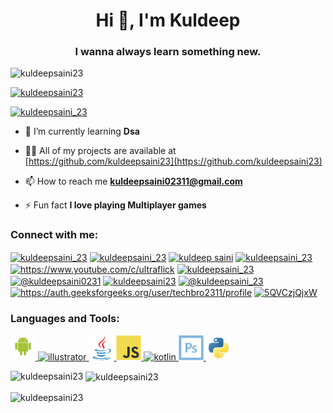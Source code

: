 <h1 align="center">Hi 👋, I'm Kuldeep</h1>
<h3 align="center">I wanna always learn something new.</h3>

<p align="left"> <img src="https://komarev.com/ghpvc/?username=kuldeepsaini23&label=Profile%20views&color=0e75b6&style=flat" alt="kuldeepsaini23" /> </p>

<p align="left"> <a href="https://github.com/ryo-ma/github-profile-trophy"><img src="https://github-profile-trophy.vercel.app/?username=kuldeepsaini23" alt="kuldeepsaini23" /></a> </p>

<p align="left"> <a href="https://twitter.com/kuldeepsaini_23" target="blank"><img src="https://img.shields.io/twitter/follow/kuldeepsaini_23?logo=twitter&style=for-the-badge" alt="kuldeepsaini_23" /></a> </p>

- 🌱 I’m currently learning **Dsa**

- 👨‍💻 All of my projects are available at [https://github.com/kuldeepsaini23](https://github.com/kuldeepsaini23)

- 📫 How to reach me **kuldeepsaini02311@gmail.com**

- ⚡ Fun fact **I love playing Multiplayer games**

<h3 align="left">Connect with me:</h3>
<p align="left">
<a href="https://twitter.com/kuldeepsaini_23" target="blank"><img align="center" src="https://raw.githubusercontent.com/rahuldkjain/github-profile-readme-generator/master/src/images/icons/Social/twitter.svg" alt="kuldeepsaini_23" height="30" width="40" /></a>
<a href="https://stackoverflow.com/users/kuldeepsaini_23" target="blank"><img align="center" src="https://raw.githubusercontent.com/rahuldkjain/github-profile-readme-generator/master/src/images/icons/Social/stack-overflow.svg" alt="kuldeepsaini_23" height="30" width="40" /></a>
<a href="https://fb.com/kuldeep saini" target="blank"><img align="center" src="https://raw.githubusercontent.com/rahuldkjain/github-profile-readme-generator/master/src/images/icons/Social/facebook.svg" alt="kuldeep saini" height="30" width="40" /></a>
<a href="https://instagram.com/kuldeepsaini_23" target="blank"><img align="center" src="https://raw.githubusercontent.com/rahuldkjain/github-profile-readme-generator/master/src/images/icons/Social/instagram.svg" alt="kuldeepsaini_23" height="30" width="40" /></a>
<a href="https://www.youtube.com/c/https://www.youtube.com/c/ultraflick" target="blank"><img align="center" src="https://raw.githubusercontent.com/rahuldkjain/github-profile-readme-generator/master/src/images/icons/Social/youtube.svg" alt="https://www.youtube.com/c/ultraflick" height="30" width="40" /></a>
<a href="https://www.codechef.com/users/kuldeepsaini_23" target="blank"><img align="center" src="https://cdn.jsdelivr.net/npm/simple-icons@3.1.0/icons/codechef.svg" alt="kuldeepsaini_23" height="30" width="40" /></a>
<a href="https://www.hackerrank.com/@kuldeepsaini0231" target="blank"><img align="center" src="https://raw.githubusercontent.com/rahuldkjain/github-profile-readme-generator/master/src/images/icons/Social/hackerrank.svg" alt="@kuldeepsaini0231" height="30" width="40" /></a>
<a href="https://www.leetcode.com/kuldeepsaini23" target="blank"><img align="center" src="https://raw.githubusercontent.com/rahuldkjain/github-profile-readme-generator/master/src/images/icons/Social/leet-code.svg" alt="kuldeepsaini23" height="30" width="40" /></a>
<a href="https://www.hackerearth.com/@kuldeepsaini_23" target="blank"><img align="center" src="https://raw.githubusercontent.com/rahuldkjain/github-profile-readme-generator/master/src/images/icons/Social/hackerearth.svg" alt="@kuldeepsaini_23" height="30" width="40" /></a>
<a href="https://auth.geeksforgeeks.org/user/https://auth.geeksforgeeks.org/user/techbro2311/profile" target="blank"><img align="center" src="https://raw.githubusercontent.com/rahuldkjain/github-profile-readme-generator/master/src/images/icons/Social/geeks-for-geeks.svg" alt="https://auth.geeksforgeeks.org/user/techbro2311/profile" height="30" width="40" /></a>
<a href="https://discord.gg/5QVCzjQjxW" target="blank"><img align="center" src="https://raw.githubusercontent.com/rahuldkjain/github-profile-readme-generator/master/src/images/icons/Social/discord.svg" alt="5QVCzjQjxW" height="30" width="40" /></a>
</p>

<h3 align="left">Languages and Tools:</h3>
<p align="left"> <a href="https://developer.android.com" target="_blank" rel="noreferrer"> <img src="https://raw.githubusercontent.com/devicons/devicon/master/icons/android/android-original-wordmark.svg" alt="android" width="40" height="40"/> </a> <a href="https://www.adobe.com/in/products/illustrator.html" target="_blank" rel="noreferrer"> <img src="https://www.vectorlogo.zone/logos/adobe_illustrator/adobe_illustrator-icon.svg" alt="illustrator" width="40" height="40"/> </a> <a href="https://www.java.com" target="_blank" rel="noreferrer"> <img src="https://raw.githubusercontent.com/devicons/devicon/master/icons/java/java-original.svg" alt="java" width="40" height="40"/> </a> <a href="https://developer.mozilla.org/en-US/docs/Web/JavaScript" target="_blank" rel="noreferrer"> <img src="https://raw.githubusercontent.com/devicons/devicon/master/icons/javascript/javascript-original.svg" alt="javascript" width="40" height="40"/> </a> <a href="https://kotlinlang.org" target="_blank" rel="noreferrer"> <img src="https://www.vectorlogo.zone/logos/kotlinlang/kotlinlang-icon.svg" alt="kotlin" width="40" height="40"/> </a> <a href="https://www.photoshop.com/en" target="_blank" rel="noreferrer"> <img src="https://raw.githubusercontent.com/devicons/devicon/master/icons/photoshop/photoshop-line.svg" alt="photoshop" width="40" height="40"/> </a> <a href="https://www.python.org" target="_blank" rel="noreferrer"> <img src="https://raw.githubusercontent.com/devicons/devicon/master/icons/python/python-original.svg" alt="python" width="40" height="40"/> </a> </p>

<p><img align="left" src="https://github-readme-stats.vercel.app/api/top-langs?username=kuldeepsaini23&show_icons=true&locale=en&layout=compact" alt="kuldeepsaini23" /></p>

<p>&nbsp;<img align="center" src="https://github-readme-stats.vercel.app/api?username=kuldeepsaini23&show_icons=true&locale=en" alt="kuldeepsaini23" /></p>

<p><img align="center" src="https://github-readme-streak-stats.herokuapp.com/?user=kuldeepsaini23&" alt="kuldeepsaini23" /></p>
